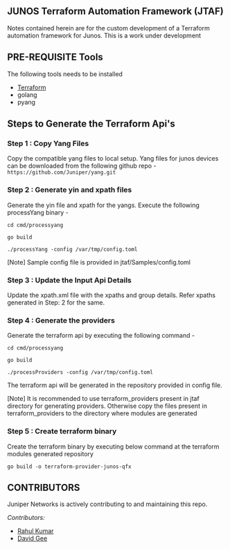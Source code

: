 ## JUNOS Terraform Automation Framework (JTAF)

Notes contained herein are for the custom development of a Terraform automation framework for Junos.
This is a work under development

## PRE-REQUISITE Tools 

The following tools needs to be installed
* [Terraform](https://learn.hashicorp.com/tutorials/terraform/install-cli)  
* golang
* pyang

## Steps to Generate the Terraform Api's

### Step 1 : Copy Yang Files

Copy the compatible yang files to local setup.
Yang files for junos devices can be downloaded from the following github repo -
``https://github.com/Juniper/yang.git`` 

### Step 2 : Generate yin and xpath files

Generate the yin file and xpath for the yangs. Execute the following processYang binary -

`` cd cmd/processyang `` 

`` go build ``

`` ./processYang -config /var/tmp/config.toml ``

[Note] Sample config file is provided in jtaf/Samples/config.toml

### Step 3 : Update the Input Api Details

Update the xpath.xml file with the xpaths and group details. Refer xpaths generated in 
Step: 2 for the same.

### Step 4 : Generate the providers

Generate the terraform api by executing the following command -

`` cd cmd/processyang `` 

`` go build ``

`` ./processProviders -config /var/tmp/config.toml ``

The terraform api will be generated in the repository provided in config file. 

[Note] It is recommended to use terraform_providers present in jtaf directory for generating providers. 
Otherwise copy the files present in terraform_providers to the directory where modules are generated

### Step 5 : Create terraform binary 

Create the terraform binary by executing below command at the terraform modules generated repository

``go build -o terraform-provider-junos-qfx``


## CONTRIBUTORS
Juniper Networks is actively contributing to and maintaining this repo.
 
*Contributors:*

* [Rahul Kumar](https://github.com/rahkumar651991)
* [David Gee](https://github.com/davedotdev)